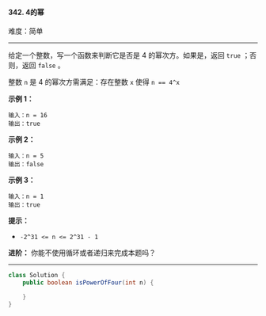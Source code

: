 #### 342. 4的幂

难度：简单

---

给定一个整数，写一个函数来判断它是否是 4 的幂次方。如果是，返回 `true` ；否则，返回 `false` 。

整数 `n` 是 4 的幂次方需满足：存在整数 `x` 使得 `n == 4^x`

**示例 1：**

```
输入：n = 16
输出：true
```

**示例 2：**

```
输入：n = 5
输出：false
```

**示例 3：**

```
输入：n = 1
输出：true
```

**提示：**

* `-2^31 <= n <= 2^31 - 1`

**进阶：** 你能不使用循环或者递归来完成本题吗？

---

```Java
class Solution {
    public boolean isPowerOfFour(int n) {

    }
}
```
